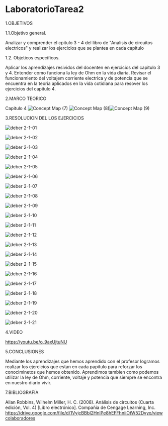 

# LaboratorioTarea2
1.OBJETIVOS

1.1.Objetivo general.

Analizar y comprender el cpitulo 3 - 4 del libro de "Analisis de circuitos electricos" y realizar los ejercicios que se plantea en cada capitulo

1.2. Objeticos específicos.

Aplicar los aprendizajes resividos del docenten en  ejercicios del capitulo 3 y 4.
Entender como funciona la ley de Ohm en la vida diaria.
Revisar el funcionamiento del voltajem corriente electrica y de potencia que se encuentra en la teoria aplicados en la vida cotidiana para resover los ejercicios del capitulo 4.  


2.MARCO TEORICO


Capitulo 4
![Concept Map (7)](https://user-images.githubusercontent.com/81887698/121995189-296b6c00-cd6c-11eb-9973-eaa80ac8e05a.jpg)
![Concept Map (8)](https://user-images.githubusercontent.com/81887698/121995204-2ec8b680-cd6c-11eb-9574-2f471c44f1f9.jpg)![Concept Map (9)](https://user-images.githubusercontent.com/81887698/121995217-34260100-cd6c-11eb-9a71-4f9f0b388fd9.jpg)



3.RESOLUCION DEL LOS EJERCICIOS

![deber 2-1-01](https://user-images.githubusercontent.com/85320165/122017007-334e9880-cd87-11eb-91a1-b349c7f063ee.png)

![deber 2-1-02](https://user-images.githubusercontent.com/85320165/122017021-36498900-cd87-11eb-9fe2-640d8ca37f88.png)

![deber 2-1-03](https://user-images.githubusercontent.com/85320165/122017033-39dd1000-cd87-11eb-94f2-e845e4d1949a.png)

![deber 2-1-04](https://user-images.githubusercontent.com/85320165/122017045-3d709700-cd87-11eb-86ca-95c2172ba208.png)

![deber 2-1-05](https://user-images.githubusercontent.com/85320165/122017072-419cb480-cd87-11eb-9a56-0ab53c642546.png)

![deber 2-1-06](https://user-images.githubusercontent.com/85320165/122017084-45303b80-cd87-11eb-91b1-a05f496ecdc5.png)

![deber 2-1-07](https://user-images.githubusercontent.com/85320165/122017104-49f4ef80-cd87-11eb-9fb9-2562fdf31c55.png)

![deber 2-1-08](https://user-images.githubusercontent.com/85320165/122017125-4fead080-cd87-11eb-9e6f-26b92e6eae3c.png)

![deber 2-1-09](https://user-images.githubusercontent.com/85320165/122017138-537e5780-cd87-11eb-9207-0e2b851f52bd.png)

![deber 2-1-10](https://user-images.githubusercontent.com/85320165/122017153-56794800-cd87-11eb-84cb-f570683c56db.png)

![deber 2-1-11](https://user-images.githubusercontent.com/85320165/122017172-5a0ccf00-cd87-11eb-9886-b304af09f788.png)

![deber 2-1-12](https://user-images.githubusercontent.com/85320165/122017194-5da05600-cd87-11eb-87a6-451fc605460a.png)

![deber 2-1-13](https://user-images.githubusercontent.com/85320165/122017208-6133dd00-cd87-11eb-81a3-9a85f30e52cb.png)

![deber 2-1-14](https://user-images.githubusercontent.com/85320165/122017227-65f89100-cd87-11eb-9786-0f1923b72272.png)

![deber 2-1-15](https://user-images.githubusercontent.com/85320165/122017251-6b55db80-cd87-11eb-8ae8-aed6ea9f4d39.png)

![deber 2-1-16](https://user-images.githubusercontent.com/85320165/122017260-6e50cc00-cd87-11eb-9e7f-ae96dd6009c3.png)

![deber 2-1-17](https://user-images.githubusercontent.com/85320165/122017275-714bbc80-cd87-11eb-8d18-5599d69910b7.png)

![deber 2-1-18](https://user-images.githubusercontent.com/85320165/122017305-790b6100-cd87-11eb-848b-f0adb1af33c6.png)

![deber 2-1-19](https://user-images.githubusercontent.com/85320165/122017337-7dd01500-cd87-11eb-81d8-7a08bc2cfb9a.png)

![deber 2-1-20](https://user-images.githubusercontent.com/85320165/122017354-8294c900-cd87-11eb-8f08-f843152f079f.png)

![deber 2-1-21](https://user-images.githubusercontent.com/85320165/122017371-86c0e680-cd87-11eb-8a27-8e73390cb8ac.png)


4.VIDEO

https://youtu.be/o_9axUjtuNU

5.CONCLUSIONES

Mediante los aprendizajes que hemos aprendido con el profesor logramos realizar los ejercicios que estan en cada papitulo para reforzar los conociminetos que hemos obtenido.
Aprendimos tambien como podemos utilizar la ley de Ohm, corriente, voltaje y potencia que siempre se encontra en nuestro diario vivir.

7.BIBLIOGRAFÍA

Allan Robbins, Wilhelm Miller, H. C. (2008). Análisis de circuitos (Cuarta edición, Vol. 4) [Libro electrónico]. Compañia de Cengage Learning, Inc. https://drive.google.com/file/d/1VyjcBBbI2HnIPe8hEFFhniiOtW52Dvyo/viewcolaboradores
